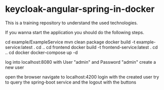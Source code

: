 # keycloak-angular-spring-in-docker

This is a training repository to understand the used technologies.

If you wanna start the application you should do the following steps.

cd example/ExampleService
mvn clean package
docker build -t example-service:latest .
cd ..
cd frontend
docker build -t frontend-service:latest .
cd ..
cd docker
docker-compose up -d

log into localhost:8080 with User "admin" and Password "admin"
create a new user

open the browser navigate to localhost:4200
login with the created user
try to query the spring-boot service and the logout with the buttons